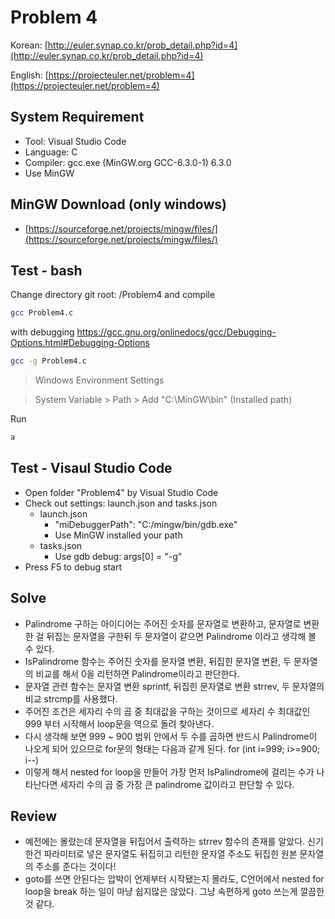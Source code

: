 # Problem 4

Korean: [http://euler.synap.co.kr/prob_detail.php?id=4](http://euler.synap.co.kr/prob_detail.php?id=4)

English: [https://projecteuler.net/problem=4](https://projecteuler.net/problem=4)

## System Requirement

- Tool: Visual Studio Code
- Language: C
- Compiler: gcc.exe (MinGW.org GCC-6.3.0-1) 6.3.0
- Use MinGW

## MinGW Download (only windows)

- [https://sourceforge.net/projects/mingw/files/](https://sourceforge.net/projects/mingw/files/)

## Test - bash

Change directory git root: /Problem4
and compile

```bash
gcc Problem4.c
```

with debugging
https://gcc.gnu.org/onlinedocs/gcc/Debugging-Options.html#Debugging-Options
```bash
gcc -g Problem4.c
```

> Windows Environment Settings

> System Variable > Path > Add "C:\MinGW\bin" (Installed path)

Run

```bash
a
```

## Test - Visaul Studio Code

- Open folder "Problem4" by Visual Studio Code
- Check out settings: launch.json and tasks.json
    - launch.json
        - "miDebuggerPath": "C:/mingw/bin/gdb.exe"
        - Use MinGW installed your path
    - tasks.json
        - Use gdb debug: args[0] = "-g"
- Press F5 to debug start

## Solve

- Palindrome 구하는 아이디어는 주어진 숫자를 문자열로 변환하고, 문자열로 변환한 걸 뒤집는 문자열을 구한뒤 두 문자열이 같으면 Palindrome 이라고 생각해 볼 수 있다.
- IsPalindrome 함수는 주어진 숫자를 문자열 변환, 뒤집힌 문자열 변환, 두 문자열의 비교를 해서 0을 리턴하면 Palindrome이라고 판단한다.
- 문자열 관련 함수는 문자열 변환 sprintf, 뒤집힌 문자열로 변환 strrev, 두 문자열의 비교 strcmp를 사용했다.
- 주어진 조건은 세자리 수의 곱 중 최대값을 구하는 것이므로 세자리 수 최대값인 999 부터 시작해서 loop문을 역으로 돌려 찾아낸다.
- 다시 생각해 보면 999 ~ 900 범위 안에서 두 수를 곱하면 반드시 Palindrome이 나오게 되어 있으므로 for문의 형태는 다음과 같게 된다. for (int i=999; i>=900; i--)
- 이렇게 해서 nested for loop을 만들어 가장 먼저 IsPalindrome에 걸리는 수가 나타난다면 세자리 수의 곱 중 가장 큰 palindrome 값이라고 판단할 수 있다.

## Review

- 예전에는 몰랐는데 문자열을 뒤집어서 출력하는 strrev 함수의 존재를 알았다. 신기한건 파라미터로 넣은 문자열도 뒤집히고 리턴한 문자열 주소도 뒤집힌 원본 문자열의 주소를 준다는 것이다!
- goto를 쓰면 안된다는 압박이 언제부터 시작됐는지 몰라도, C언어에서 nested for loop을 break 하는 일이 마냥 쉽지많은 않았다. 그냥 속편하게 goto 쓰는게 깔끔한 것 같다.